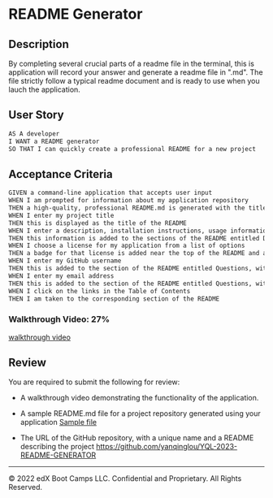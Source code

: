# README Generator

## Description
By completing several crucial parts of a readme file in the terminal, this is application will record your answer and generate a readme file in ".md". The file strictly follow a typical readme document and is ready to use when you lauch the application.


## User Story

```md
AS A developer
I WANT a README generator
SO THAT I can quickly create a professional README for a new project
```

## Acceptance Criteria

```md
GIVEN a command-line application that accepts user input
WHEN I am prompted for information about my application repository
THEN a high-quality, professional README.md is generated with the title of my project and sections entitled Description, Table of Contents, Installation, Usage, License, Contributing, Tests, and Questions
WHEN I enter my project title
THEN this is displayed as the title of the README
WHEN I enter a description, installation instructions, usage information, contribution guidelines, and test instructions
THEN this information is added to the sections of the README entitled Description, Installation, Usage, Contributing, and Tests
WHEN I choose a license for my application from a list of options
THEN a badge for that license is added near the top of the README and a notice is added to the section of the README entitled License that explains which license the application is covered under
WHEN I enter my GitHub username
THEN this is added to the section of the README entitled Questions, with a link to my GitHub profile
WHEN I enter my email address
THEN this is added to the section of the README entitled Questions, with instructions on how to reach me with additional questions
WHEN I click on the links in the Table of Contents
THEN I am taken to the corresponding section of the README
```

### Walkthrough Video: 27%

[walkthrough video](https://youtu.be/pm6o-R0rUVA)

## Review

You are required to submit the following for review:

* A walkthrough video demonstrating the functionality of the application.

* A sample README.md file for a project repository generated using your application
[Sample file](./Develop/README.md)

* The URL of the GitHub repository, with a unique name and a README describing the project
https://github.com/yanqinglou/YQL-2023-README-GENERATOR
---

© 2022 edX Boot Camps LLC. Confidential and Proprietary. All Rights Reserved.
